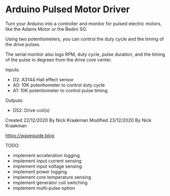 # Arduino Pulsed Motor Driver
Turn your Arduino into a controller and monitor for pulsed electric motors, like the Adams Motor or the Bedini SG.

Using two potentiometers, you can control the duty cycle and the timing of the drive pulses.

The serial monitor also logs RPM, duty cycle, pulse duration, and the timing of the pulse in degrees from the drive core center.

Inputs:
* D2: A3144 Hall effect sensor
* A0: 10K potentiometer to control duty cycle
* A1: 10K potentiometer to control pulse timing

Outputs:
* D52: Drive coil(s)

Created 22/12/2020
By Nick Kraakman
Modified 23/12/2020
By Nick Kraakman

https://waveguide.blog

TODO: 
- implement acceleration logging   
- implement input current sensing
- implement input voltage sensing
- implement power logging
- implement core temperature sensing
- implement generator coil switching
- implement multi-pulse option

